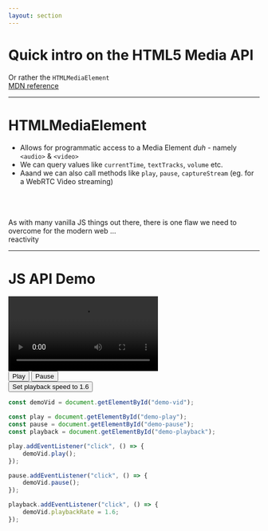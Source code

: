```yaml
---
layout: section
---
```


# Quick intro on the HTML5 Media API
Or rather the `HTMLMediaElement`  
[MDN reference](https://developer.mozilla.org/en-US/docs/Web/API/HTMLMediaElement)

---

# HTMLMediaElement

- Allows for programmatic access to a Media Element _duh_ - namely `<audio>` & `<video>`
- We can query values like `currentTime`, `textTracks`, `volume` etc.
- Aaand we can also call methods like `play`, `pause`, `captureStream` <span class="text-xs text-neutral-400">(eg. for a WebRTC Video streaming)</span>

<br/>
<br/>
<br/>

<v-click> 
    As with many vanilla JS things out there, there is one flaw we need to overcome for the modern web ...
</v-click>


<v-click> 
    <div class="w-full text-center mt-4">
    <span class="text-3xl italic bg-gradient-linear shape-[100deg] bg-gradient-from-pink bg-gradient-via-teal bg-gradient-to-purple bg-clip-text color-transparent text-3xl px-2">reactivity</span>
    </div>
</v-click>

---

# JS API Demo


<div class="flex flex-wrap gap-4">
    <video controls class="w-[400px]" id="demo-vid" crossorigin="anonymous">
        <source src="https://commondatastorage.googleapis.com/gtv-videos-bucket/sample/BigBuckBunny.mp4" type="video/mp4" />
    </video>
    <div class="flex flex-col gap-4">
        <div class="flex gap-4">
            <button id="demo-play" class="px-2 py-1 bg-teal-500 rounded-md">Play</button>
            <button id="demo-pause" class="px-2 py-1 bg-red-500 rounded-md">Pause</button>
        </div>
        <div class="flex gap-4">
            <button id="demo-playback" class="px-2 py-1 bg-blue-500 rounded-md">Set playback speed to 1.6</button>
        </div>
    </div>
</div>


```ts {monaco-run}
const demoVid = document.getElementById("demo-vid");

const play = document.getElementById("demo-play");
const pause = document.getElementById("demo-pause");
const playback = document.getElementById("demo-playback");

play.addEventListener("click", () => {
    demoVid.play();
});

pause.addEventListener("click", () => {
    demoVid.pause();
});

playback.addEventListener("click", () => {
    demoVid.playbackRate = 1.6;
});
```
